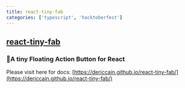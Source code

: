 ```yaml
---
title: react-tiny-fab
categories: ['typescript', 'hacktoberfest']
---
```

## [react-tiny-fab](https://github.com/dericcain/react-tiny-fab)

### 🤖A tiny Floating Action Button for React

Please visit here for docs: [https://dericcain.github.io/react-tiny-fab/](https://dericcain.github.io/react-tiny-fab/)
